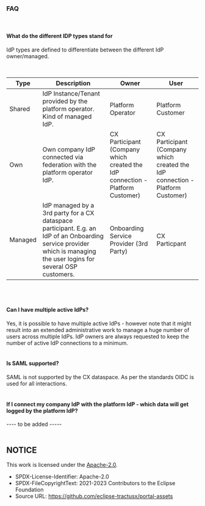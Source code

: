 ### FAQ
<br>

#### What do the different IDP types stand for
IdP types are defined to differentiate between the different IdP owner/managed.

<br>

| Type    | Description                                                                                                                                                           | Owner                                                                         | User                                                                          |
|---------|-----------------------------------------------------------------------------------------------------------------------------------------------------------------------|-------------------------------------------------------------------------------|-------------------------------------------------------------------------------|
| Shared  | IdP Instance/Tenant provided by the platform operator.  Kind of managed IdP.                                                                                          | Platform Operator                                                             | Platform Customer                                                             |
| Own     | Own company IdP connected via federation with the  platform operator IdP.                                                                                             | CX Participant (Company which created the IdP connection - Platform Customer) | CX Participant (Company which created the IdP connection - Platform Customer) |
| Managed | IdP managed by a 3rd party for a CX dataspace participant. E.g. an IdP of an Onboarding service provider which is managing the user logins for several OSP customers. | Onboarding Service Provider (3rd Party)                                       | CX Particpant                                                                 |

<br>
<br>

#### Can I have multiple active IdPs?
Yes, it is possible to have multiple active IdPs - however note that it might result into an extended administrative work to manage a huge number of users across multiple IdPs. IdP owners are always requested to keep the number of active IdP connections to a minimum.
<br>
<br>

#### Is SAML supported?
SAML is not supported by the CX dataspace. As per the standards OIDC is used for all interactions.
<br>
<br>

#### If I connect my company IdP with the platform IdP - which data will get logged by the platform IdP?
---- to be added -----
<br>
<br>

## NOTICE

This work is licensed under the [Apache-2.0](https://www.apache.org/licenses/LICENSE-2.0).

- SPDX-License-Identifier: Apache-2.0
- SPDX-FileCopyrightText: 2021-2023 Contributors to the Eclipse Foundation
- Source URL: https://github.com/eclipse-tractusx/portal-assets
